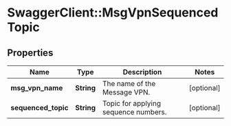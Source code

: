 # SwaggerClient::MsgVpnSequencedTopic

## Properties
Name | Type | Description | Notes
------------ | ------------- | ------------- | -------------
**msg_vpn_name** | **String** | The name of the Message VPN. | [optional] 
**sequenced_topic** | **String** | Topic for applying sequence numbers. | [optional] 


